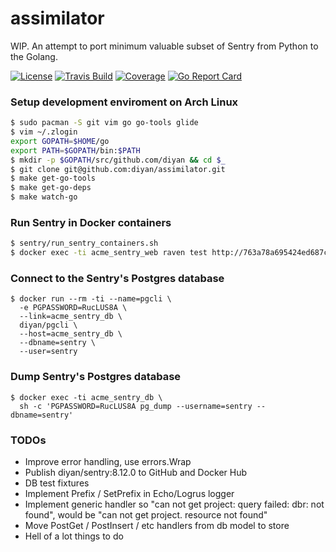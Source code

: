 # assimilator
WIP. An attempt to port minimum valuable subset of Sentry from Python to the Golang.

[![License](https://img.shields.io/badge/license-MIT-blue.svg)](https://github.com/diyan/assimilator/blob/master/LICENSE)
[![Travis Build](https://travis-ci.org/diyan/assimilator.svg?branch=master)](https://travis-ci.org/diyan/assimilator)
[![Coverage](http://img.shields.io/coveralls/diyan/assimilator.svg)](https://coveralls.io/r/diyan/assimilator)
[![Go Report Card](https://goreportcard.com/badge/diyan/assimilator)](http://goreportcard.com/report/diyan/assimilator)

### Setup development enviroment on Arch Linux

```bash
$ sudo pacman -S git vim go go-tools glide
$ vim ~/.zlogin
export GOPATH=$HOME/go
export PATH=$GOPATH/bin:$PATH
$ mkdir -p $GOPATH/src/github.com/diyan && cd $_
$ git clone git@github.com:diyan/assimilator.git
$ make get-go-tools
$ make get-go-deps
$ make watch-go
```

### Run Sentry in Docker containers
```bash
$ sentry/run_sentry_containers.sh
$ docker exec -ti acme_sentry_web raven test http://763a78a695424ed687cf8b7dc26d3161:763a78a695424ed687cf8b7dc26d3161@localhost:9000/2
```

### Connect to the Sentry's Postgres database
```
$ docker run --rm -ti --name=pgcli \
  -e PGPASSWORD=RucLUS8A \
  --link=acme_sentry_db \
  diyan/pgcli \
  --host=acme_sentry_db \
  --dbname=sentry \
  --user=sentry
```

### Dump Sentry's Postgres database
```
$ docker exec -ti acme_sentry_db \
  sh -c 'PGPASSWORD=RucLUS8A pg_dump --username=sentry --dbname=sentry'
```

### TODOs
- Improve error handling, use errors.Wrap
- Publish diyan/sentry:8.12.0 to GitHub and Docker Hub
- DB test fixtures
- Implement Prefix / SetPrefix in Echo/Logrus logger
- Implement generic handler so "can not get project: query failed: dbr: not found", would be "can not get project. resource not found"
- Move PostGet / PostInsert / etc handlers from db model to store
- Hell of a lot things to do
